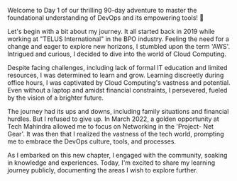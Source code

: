 Welcome to Day 1 of our thrilling 90-day adventure to master the foundational understanding of DevOps and its empowering tools! 🚀

Let's begin with a bit about my journey. It all started back in 2019 while working at "TELUS International" in the BPO industry. Feeling the need for a change and eager to explore new horizons, I stumbled upon the term 'AWS'. Intrigued and curious, I decided to dive into the world of Cloud Computing.

Despite facing challenges, including lack of formal IT education and limited resources, I was determined to learn and grow. Learning discreetly during office hours, I was captivated by Cloud Computing's vastness and potential. Even without a laptop and amidst financial constraints, I persevered, fueled by the vision of a brighter future.

The journey had its ups and downs, including family situations and financial hurdles. But I refused to give up. In March 2022, a golden opportunity at Tech Mahindra allowed me to focus on Networking in the 'Project- Net Gear'. It was then that I realized the vastness of the tech world, prompting me to embrace the DevOps culture, tools, and processes.

As I embarked on this new chapter, I engaged with the community, soaking in knowledge and experiences. Today, I'm excited to share my learning journey publicly, documenting the areas I wish to explore further.
